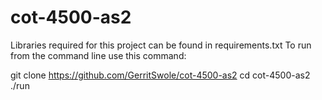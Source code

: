 # cot-4500-as2
 
Libraries required for this project can be found in requirements.txt
To run from the command line use this command:

git clone https://github.com/GerritSwole/cot-4500-as2
    cd cot-4500-as2
    ./run
